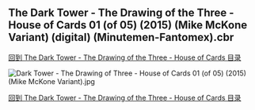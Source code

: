 ## The Dark Tower - The Drawing of the Three - House of Cards 01 (of 05) (2015) (Mike McKone Variant) (digital) (Minutemen-Fantomex).cbr


[回到 The Dark Tower - The Drawing of the Three - House of Cards 目录](https://github.com/alicewish/markdown/blob/master/series/Dark-Tower-Drawing-of-Three-House-of-Cards.md)


![Dark Tower - The Drawing of Three - House of Cards 01 (of 05) (2015) (Mike McKone Variant).jpg](https://wx1.sinaimg.cn/large/6a9fdecaly1ft6j5fz1qfj21kw2edx6q.jpg)

[回到 The Dark Tower - The Drawing of the Three - House of Cards 目录](https://github.com/alicewish/markdown/blob/master/series/Dark-Tower-Drawing-of-Three-House-of-Cards.md)

